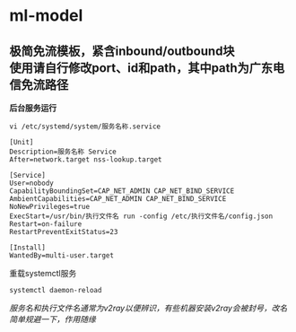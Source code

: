 # ml-model
极简免流模板，紧含inbound/outbound块  
使用请自行修改port、id和path，其中path为广东电信免流路径  
---
**后台服务运行**
```
vi /etc/systemd/system/服务名称.service
```
```
[Unit]
Description=服务名称 Service
After=network.target nss-lookup.target

[Service]
User=nobody
CapabilityBoundingSet=CAP_NET_ADMIN CAP_NET_BIND_SERVICE
AmbientCapabilities=CAP_NET_ADMIN CAP_NET_BIND_SERVICE
NoNewPrivileges=true
ExecStart=/usr/bin/执行文件名 run -config /etc/执行文件名/config.json
Restart=on-failure
RestartPreventExitStatus=23

[Install]
WantedBy=multi-user.target
```

重载systemctl服务
```
systemctl daemon-reload
```
_服务名和执行文件名通常为v2ray以便辨识，有些机器安装v2ray会被封号，改名简单规避一下，作用随缘_
